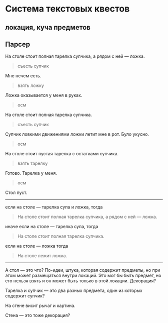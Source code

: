 ﻿---
tags:
  - разработка ПО
  - текстовые квесты
  - ифня
---
# Система текстовых квестов

## локация, куча предметов

## Парсер

На столе стоит полная тарелка супчика, а рядом с ней — ложка.

> съесть супчик

Мне нечем есть.

> взять ложку

Ложка оказывается у меня в руках.

> осм

На столе стоит полная тарелка супчика.

> съесть супчик

Супчик ловкими движениями ложки летит мне в рот. Було укусно.

> осм

На столе стоит пустая тарелка с остатками супчика.

> взять тарелку

Готово. Тарелка у меня.

> осм

Стол пуст.

***

если на столе — тарелка супа и ложка, тогда

> На столе стоит полная тарелка супчика, а рядом с ней — ложка.

иначе если на столе — тарелка супа, тогда

> На столе стоит полная тарелка супчика.

если на столе — ложка тогда

> На столе лежит ложка.

***

А стол — это что? По-идеи, штука, которая содержит предметы, но при этом может размещаться внутри локаций. Это мог бы быть предмет, но его нельзя взять и он может быть только в этой локации. Декорация?

Тарелка и супчик — это два разных предмета, один из которых содержит супчик?

На стене висит рычаг и картина.

Стена — это тоже декорация?
